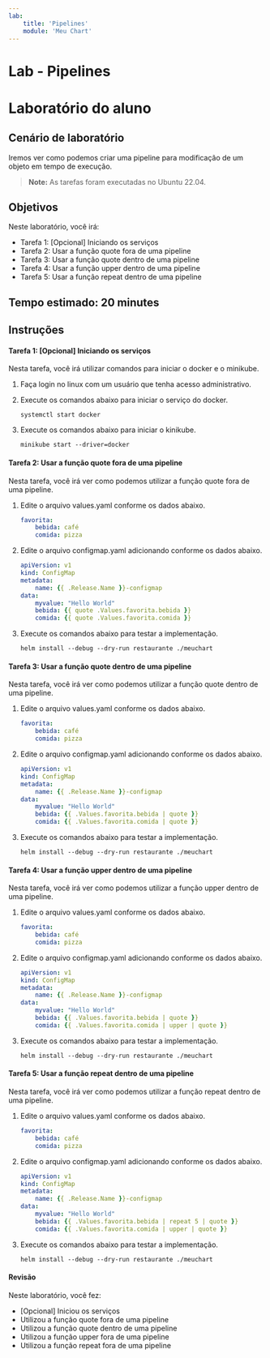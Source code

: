 ```yaml
---
lab:
    title: 'Pipelines'
    module: 'Meu Chart'
---
```


# Lab - Pipelines

# Laboratório do aluno

## Cenário de laboratório

Iremos ver como podemos criar uma pipeline para modificação de um objeto em tempo de execução.

>**Note:** As tarefas foram executadas no Ubuntu 22.04.

## Objetivos

Neste laboratório, você irá:

+ Tarefa 1: [Opcional] Iniciando os serviços
+ Tarefa 2: Usar a função quote fora de uma pipeline
+ Tarefa 3: Usar a função quote dentro de uma pipeline
+ Tarefa 4: Usar a função upper dentro de uma pipeline
+ Tarefa 5: Usar a função repeat dentro de uma pipeline

## Tempo estimado: 20 minutes

## Instruções

#### Tarefa 1: [Opcional] Iniciando os serviços

Nesta tarefa, você irá utilizar comandos para iniciar o docker e o minikube.

1. Faça login no linux com um usuário que tenha acesso administrativo.

1. Execute os comandos abaixo para iniciar o serviço do docker.

    ```shell
    systemctl start docker
    ```

1. Execute os comandos abaixo para iniciar o kinikube.

    ```shell
    minikube start --driver=docker
    ```

#### Tarefa 2: Usar a função quote fora de uma pipeline

Nesta tarefa, você irá ver como podemos utilizar a função quote fora de uma pipeline.

1. Edite o arquivo values.yaml conforme os dados abaixo.

    ```yaml
    favorita:
        bebida: café
        comida: pizza
    ```

1. Edite o arquivo configmap.yaml adicionando conforme os dados abaixo.

    ```yaml
    apiVersion: v1
    kind: ConfigMap
    metadata:
        name: {{ .Release.Name }}-configmap
    data:
        myvalue: "Hello World"
        bebida: {{ quote .Values.favorita.bebida }}
        comida: {{ quote .Values.favorita.comida }}
    ```

1. Execute os comandos abaixo para testar a implementação.

    ```shell
    helm install --debug --dry-run restaurante ./meuchart
    ```

#### Tarefa 3: Usar a função quote dentro de uma pipeline

Nesta tarefa, você irá ver como podemos utilizar a função quote dentro de uma pipeline.

1. Edite o arquivo values.yaml conforme os dados abaixo.

    ```yaml
    favorita:
        bebida: café
        comida: pizza
    ```

1. Edite o arquivo configmap.yaml adicionando conforme os dados abaixo.

    ```yaml
    apiVersion: v1
    kind: ConfigMap
    metadata:
        name: {{ .Release.Name }}-configmap
    data:
        myvalue: "Hello World"
        bebida: {{ .Values.favorita.bebida | quote }}
        comida: {{ .Values.favorita.comida | quote }}
    ```

1. Execute os comandos abaixo para testar a implementação.

    ```shell
    helm install --debug --dry-run restaurante ./meuchart
    ```

#### Tarefa 4: Usar a função upper dentro de uma pipeline

Nesta tarefa, você irá ver como podemos utilizar a função upper dentro de uma pipeline.

1. Edite o arquivo values.yaml conforme os dados abaixo.

    ```yaml
    favorita:
        bebida: café
        comida: pizza
    ```

1. Edite o arquivo configmap.yaml adicionando conforme os dados abaixo.

    ```yaml
    apiVersion: v1
    kind: ConfigMap
    metadata:
        name: {{ .Release.Name }}-configmap
    data:
        myvalue: "Hello World"
        bebida: {{ .Values.favorita.bebida | quote }}
        comida: {{ .Values.favorita.comida | upper | quote }}
    ```

1. Execute os comandos abaixo para testar a implementação.

    ```shell
    helm install --debug --dry-run restaurante ./meuchart
    ```

#### Tarefa 5: Usar a função repeat dentro de uma pipeline

Nesta tarefa, você irá ver como podemos utilizar a função repeat dentro de uma pipeline.

1. Edite o arquivo values.yaml conforme os dados abaixo.

    ```yaml
    favorita:
        bebida: café
        comida: pizza
    ```

1. Edite o arquivo configmap.yaml adicionando conforme os dados abaixo.

    ```yaml
    apiVersion: v1
    kind: ConfigMap
    metadata:
        name: {{ .Release.Name }}-configmap
    data:
        myvalue: "Hello World"
        bebida: {{ .Values.favorita.bebida | repeat 5 | quote }}
        comida: {{ .Values.favorita.comida | upper | quote }}
    ```

1. Execute os comandos abaixo para testar a implementação.

    ```shell
    helm install --debug --dry-run restaurante ./meuchart
    ```

#### Revisão

Neste laboratório, você fez:

- [Opcional] Iniciou os serviços
- Utilizou a função quote fora de uma pipeline
- Utilizou a função quote dentro de uma pipeline
- Utilizou a função upper fora de uma pipeline
- Utilizou a função repeat fora de uma pipeline